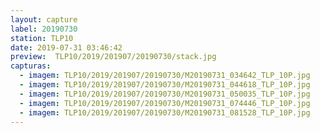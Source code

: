 ```yaml
---
layout: capture
label: 20190730
station: TLP10
date: 2019-07-31 03:46:42
preview:  TLP10/2019/201907/20190730/stack.jpg
capturas:
  - imagem: TLP10/2019/201907/20190730/M20190731_034642_TLP_10P.jpg
  - imagem: TLP10/2019/201907/20190730/M20190731_044618_TLP_10P.jpg
  - imagem: TLP10/2019/201907/20190730/M20190731_050035_TLP_10P.jpg
  - imagem: TLP10/2019/201907/20190730/M20190731_074446_TLP_10P.jpg
  - imagem: TLP10/2019/201907/20190730/M20190731_081528_TLP_10P.jpg
---
```

